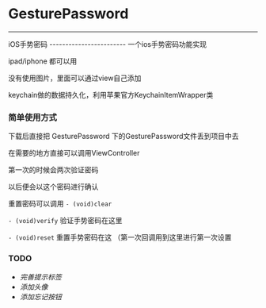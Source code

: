 GesturePassword
====================
<hr />
iOS手势密码
------------------------
一个ios手势密码功能实现

ipad/iphone 都可以用

没有使用图片，里面可以通过view自己添加

keychain做的数据持久化，利用苹果官方KeychainItemWrapper类


### 简单使用方式

下载后直接把 GesturePassword 下的GesturePassword文件丢到项目中去

在需要的地方直接可以调用ViewController

第一次的时候会两次验证密码

以后便会以这个密码进行确认

重置密码可以调用 `- (void)clear`

`- (void)verify` 验证手势密码在这里

`- (void)reset` 重置手势密码在这 （第一次回调用到这里进行第一次设置


### TODO
* *完善提示标签*
* *添加头像*
* *添加忘记按钮*

